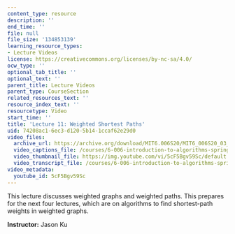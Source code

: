 ```yaml
---
content_type: resource
description: ''
end_time: ''
file: null
file_size: '134853139'
learning_resource_types:
- Lecture Videos
license: https://creativecommons.org/licenses/by-nc-sa/4.0/
ocw_type: ''
optional_tab_title: ''
optional_text: ''
parent_title: Lecture Videos
parent_type: CourseSection
related_resources_text: ''
resource_index_text: ''
resourcetype: Video
start_time: ''
title: 'Lecture 11: Weighted Shortest Paths'
uid: 74208ac1-6ec3-d120-5b14-1ccaf62e29d0
video_files:
  archive_url: https://archive.org/download/MIT6.006S20/MIT6_006S20_03_12_Lecture_11_300k.mp4
  video_captions_file: /courses/6-006-introduction-to-algorithms-spring-2020/d78be480f5f053dd898ba61856990ff8_5cF5Bgv59Sc.vtt
  video_thumbnail_file: https://img.youtube.com/vi/5cF5Bgv59Sc/default.jpg
  video_transcript_file: /courses/6-006-introduction-to-algorithms-spring-2020/263b52eabd33a5c7139dc71cc9a9e3b5_5cF5Bgv59Sc.pdf
video_metadata:
  youtube_id: 5cF5Bgv59Sc
---
```


This lecture discusses weighted graphs and weighted paths. This prepares for the next four lectures, which are on algorithms to find shortest-path weights in weighted graphs.

**Instructor:** Jason Ku

